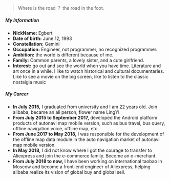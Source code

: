 > Where is the road ？ the road in the foot. 

<!-- Hi, I am _@huxpro_ (Huang, Xuan), a will-be [Facebook](https://www.facebook.com/) software engineer and a professed UI/motion designer. My interests range from programming languages, compiler construction, web/app development, human computer interaction and developer infra. In the past, I worked on [Alitrip (Fliggy)](https://www.alitrip.com/) mobile/web at [Alibaba Group](https://en.wikipedia.org/wiki/Alibaba_Group), found and lead front-end infrastructure team at unicorn startup [Beijing Weiying (WePiao)](https://www.crunchbase.com/organization/beijing-weiying-technology), and helped [Ele.me](https://en.wikipedia.org/wiki/Ele.me) upgrading their mobile site into [the first influential progressive web app in China](https://medium.com/elemefe/upgrading-ele-me-to-progressive-web-app-2a446832e509). 

I studied BA, Digital Media Art at [Communication University of China](https://en.wikipedia.org/wiki/Communication_University_of_China) and MS, Computer Science at [Rochester Institute of Technology](https://en.wikipedia.org/wiki/Rochester_Institute_of_Technology). -->

##### My Information

- __NickName:__ Egbert
- __Date of birth:__ June 12, 1993
- __Constellation:__ Gemini
- __Occupation:__ Engineer, not programmer, no recognized programmer.
- __Ambition:__ the world is different because of me.
- __Family:__ Common parents, a lovely sister, and a cute girlfriend.
- __Interest:__ go out and see the world when you have time. Literature and art once in a while. I like to watch historical and cultural documentaries. Like to see a movie on the big screen, like to listen to the classic nostalgia music

##### My Career 
    
- __In July 2015,__ I graduated from university and I am 22 years old. Join alibaba, became an ali person, flower name LingYi
- __From July 2015 to September 2017,__ developed the Android platform products of autonavi map mobile version, such as bus travel, bus query, offline navigation voice, offline map, etc.
- __From June 2017 to May 2018,__ I was responsible for the development of the offline map data module in the auto navigation market of autonavi map mobile version.
- __In May 2018,__ I did not know where I got the courage to transfer to Aliexpress and join the e-commerce family. Become an e-merchant.
- __From July 2018 to now,__ I have been working on international taobao in Moscow and become a front-end engineer of Aliexpress, helping alibaba realize its vision of global buy and global sell.


<!-- ##### My Programming Languages Spectrum

> __Left-right__ is how much I prefer it.  __Top-down__ is how much I know it. __Versions__ are lower bounds.  

|     | 💔️           | ❤️ ️                 | ❤️❤️ ️                     | ❤️❤️❤️ ️               |
| --- | ------------- | -------------------- | -------------------------- | ---------------------- |
| 😅  | `PHP` `BASIC` | `C` `ObjC` `Prolog`  | `Kotlin` `Dart` `MIPS`     | `Swift` `Agda` `Idris` |
| 🧐  |               | `C++` `Hack` `Lisp*` | `C++11` `C#` `AS3`         | `Scala` `Rust`         |
| 😏  | `Shell`       | `Java` `Python`      | `TypeScript` `Flow` `Wasm` | `Haskell` `Coq` `ML*`  |
| 🤓  |               | `JavaScript`         | `EcmaScript6`              | `λ` `Λ` `Π` `Σ`        |

> __`ML*`__: `OCaml` `ReasonML` `Standard ML` (`F#`)  
> __`Lisp*`__: `Clojure` `Scheme` `Racket` -->


<!-- ##### Talks

- [Upgrading to Progressive Web Apps][9] · [JSConf China Shanghai 2017](http://2017.jsconf.cn/)
- Building Progressive Web Apps · [CSDI Guangzhou 2017](http://www.csdisummit.com/)
- The State of Progressive Web App · GDG IO Redux Beijing 2017
- PWA Rehashing · Baidu HQ Beijing 2017
- [Service Worker 101][5] · GDG DevFest Beijing 2016
- [Progressive Web Apps][4] · QCon Shanghai 2016
- Progressive Web App in my POV · GDG IO Redux Beijing 2016
- [CSS Still Sucks 2015][2] · 2015
- [JavaScript Modularization Journey][1] · 2015 -->

<!-- [1]: //huangxuan.me/2015/07/09/js-module-7day/
[2]: //huangxuan.me/2015/12/28/css-sucks-2015/
[3]: //huangxuan.me/2016/06/05/pwa-in-my-pov/
[4]: //huangxuan.me/2016/10/20/pwa-qcon2016/
[5]: //huangxuan.me/2016/11/20/sw-101-gdgdf/
[6]: https://yanshuo.io/assets/player/?deck=58ac8598b123db0067292f92 "PWA Rehashing"
[7]: https://yanshuo.io/assets/player/?deck=593ad6fbfe88c2006a0a0d6d "The State of PWA"
[8]: https://yanshuo.io/assets/player/?deck=594d673d570c357d0698a950 "Building PWA"
[9]: //huangxuan.me/jsconfcn2017/ -->
